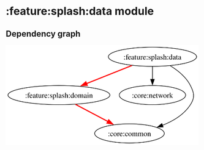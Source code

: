 # :feature:splash:data module

## Dependency graph

![Dependency graph](../../../docs/images/graphs/dep_graph_feature_splash_data.svg)

